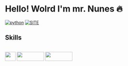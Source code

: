 # Hello! Wolrd I'm mr. Nunes 🔥

[![python](https://img.shields.io/badge/Python-3776AB?style=for-the-badge&logo=python&logoColor=white)](https://github.com/manopico2024/PROJETOS)
[![SITE](https://img.shields.io/badge/SITE-3776AB?style=for-the-badge&logo=python&logoColor=white)](http://localhost:63342/htdocs/SITE/site.html?_ijt=17ovk458d67jjerjirh51mn9ln&_ij_reload=RELOAD_ON_SAVE)

## Skills

<div style="display: inline_block"><br>
<img aling="center" height="30" width="35" src="https://img.shields.io/badge/C%23-239120?style=for-the-badge&logo=c-sharp&logoColor=white">
<img aling="center" height="30" width="90" src="https://img.shields.io/badge/Python-3776AB?style=for-the-badge&logo=python&logoColor= white">
<img aling="center" height="30" width="90" src="https://img.shields.io/badge/Windows-0078D6?style=for-the-badge&logo=windows&logoColor=white">

<h1>
